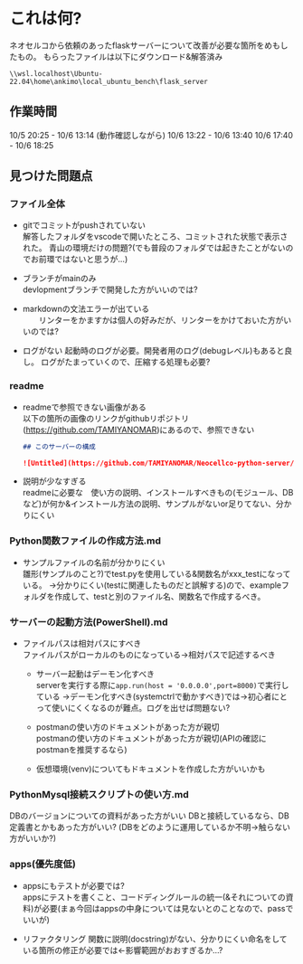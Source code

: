 # これは何?

ネオセルコから依頼のあったflaskサーバーについて改善が必要な箇所をめもしたもの。
もらったファイルは以下にダウンロード&解答済み

`\\wsl.localhost\Ubuntu-22.04\home\ankimo\local_ubuntu_bench\flask_server`

## 作業時間

10/5 20:25 - 10/6 13:14 (動作確認しながら)
10/6 13:22 - 10/6 13:40
10/6 17:40 - 10/6 18:25

## 見つけた問題点

### ファイル全体

- gitでコミットがpushされていない<br>
    解答したフォルダをvscodeで開いたところ、コミットされた状態で表示された。
    青山の環境だけの問題?(でも普段のフォルダでは起きたことがないのでお前環ではないと思うが...)

- ブランチがmainのみ<br>
    devlopmentブランチで開発した方がいいのでは?

- markdownの文法エラーが出ている<br>
　　リンターをかますかは個人の好みだが、リンターをかけておいた方がいいのでは?

- ログがない
  起動時のログが必要。開発者用のログ(debugレベル)もあると良し。
  ログがたまっていくので、圧縮する処理も必要?

### readme

- readmeで参照できない画像がある<br>
    以下の箇所の画像のリンクがgithubリポジトリ(<https://github.com/TAMIYANOMAR>)にあるので、参照できない

    ``` md
    ## このサーバーの構成

    ![Untitled](https://github.com/TAMIYANOMAR/Neocellco-python-server/assets/59043309/f4537d7f-0c7c-4346-aecc-35bc4f165912)
    ```

- 説明が少なすぎる<br>
  readmeに必要な　使い方の説明、インストールすべきもの(モジュール、DBなど)が何か&インストール方法の説明、サンプルがないor足りてない、分かりにくい

### Python関数ファイルの作成方法.md

- サンプルファイルの名前が分かりにくい<br>
    雛形(サンプルのこと?)でtest.pyを使用している&関数名がxxx_testになっている。
    →分かりにくい(testに関連したものだと誤解する)ので、exampleフォルダを作成して、testと別のファイル名、関数名で作成するべき。

### サーバーの起動方法(PowerShell).md

- ファイルパスは相対パスにすべき<br>
    ファイルパスがローカルのものになっている→相対パスで記述するべき

  - サーバー起動はデーモン化すべき<br>
  serverを実行する際に`app.run(host = '0.0.0.0',port=8000)`で実行している
  →デーモン化すべき(systemctrlで動かすべき)では→初心者にとって使いにくくなるのが難点。ログを出せば問題ない?

  - postmanの使い方のドキュメントがあった方が親切<br>
  postmanの使い方のドキュメントがあった方が親切(APIの確認にpostmanを推奨するなら)

  - 仮想環境(venv)についてもドキュメントを作成した方がいいかも

### PythonMysql接続スクリプトの使い方.md

  DBのバージョンについての資料があった方がいい
  DBと接続しているなら、DB定義書とかもあった方がいい? (DBをどのように運用しているか不明→触らない方がいいか?)

### apps(優先度低)

- appsにもテストが必要では?<br>
    appsにテストを書くこと、コードディングルールの統一(&それについての資料)が必要(まぁ今回はappsの中身については見ないとのことなので、passでいいが)

- リファクタリング
    関数に説明(docstring)がない、分かりにくい命名をしている箇所の修正が必要では<-影響範囲がおおすぎるか...?
